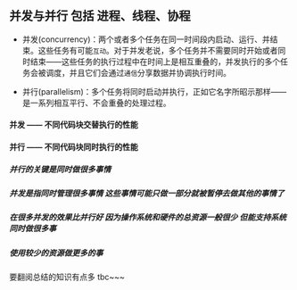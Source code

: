 ## 并发与并行 包括 进程、线程、协程  

- 并发(concurrency)：两个或者多个任务在同一时间段内启动、运行、并结束。这些任务有可能`互动`。对于并发老说，多个任务并不需要同时开始或者同时结束——这些任务的执行过程中在时间上是相互重叠的，并发执行的多个任务会被调度，并且它们会通过`通信`分享数据并协调执行时间。  

- 并行(parallelism)：多个任务将同时启动并执行，正如它名字所昭示那样——是一系列相互平行、不会重叠的处理过程。

#### 并发 —— 不同代码块交替执行的性能  
#### 并行 —— 不同代码块同时执行的性能
##### 并行的关键是同时做很多事情     
##### 并发是指同时管理很多事情 这些事情可能只做一部分就被暂停去做其他的事情了  
##### 在很多并发的效果比并行好 因为操作系统和硬件的总资源一般很少 但能支持系统同时做很多事
##### 使用较少的资源做更多的事

要翻阅总结的知识有点多  tbc~~~
